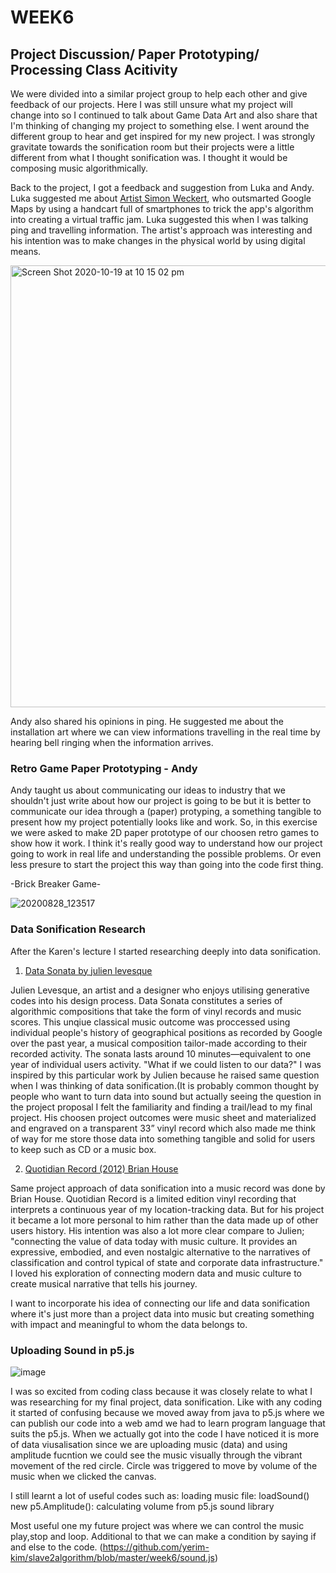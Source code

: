 # WEEK6
## Project Discussion/ Paper Prototyping/ Processing Class Acitivity

We were divided into a similar project group to help each other and give feedback of our projects. Here I was still unsure what my project will change into so I continued to talk about Game Data Art and also share that I'm thinking of changing my project to something else. I went around the different group to hear and get inspired for my new project. I was strongly gravitate towards the sonification room but their projects were a little different from what I thought sonification was. I thought it would be composing music algorithmically.

Back to the project, I got a feedback and suggestion from Luka and Andy. Luka suggested me about [Artist Simon Weckert](http://simonweckert.com/googlemapshacks.html), who outsmarted Google Maps by using a handcart full of smartphones to trick the app's algorithm into creating a virtual traffic jam. Luka suggested this when I was talking ping and travelling information. The artist's approach was interesting and his intention was to make changes in the physical world by using digital means.

<img width="707" alt="Screen Shot 2020-10-19 at 10 15 02 pm" src="https://user-images.githubusercontent.com/68723268/96443588-961f7c80-1258-11eb-8cd6-b59990b7609f.png">

Andy also shared his opinions in ping. He suggested me about the installation art where we can view informations travelling in the real time by hearing bell ringing when the information arrives.

### Retro Game Paper Prototyping - Andy

Andy taught us about communicating our ideas to industry that we shouldn't just write about how our project is going to be but it is better to communicate our idea through a (paper) protyping, a something tangible to present how my project potentially looks like and work.
So, in this exercise we were asked to make 2D paper prototype of our choosen retro games to show how it work. I think it's really good way to understand how our project going to work in real life and understanding the possible problems. Or even less presure to start the project this way than going into the code first thing.

-Brick Breaker Game-

![20200828_123517](https://user-images.githubusercontent.com/68723268/96445546-cd435d00-125b-11eb-89ff-d25491cea73e.gif)

### Data Sonification Research

After the Karen's lecture I started researching deeply into data sonification. 

1. [Data Sonata by julien levesque](http://www.julienlevesque.net/Data_Sonata/index-en.html)

Julien Levesque, an artist and a designer who enjoys utilising generative codes into his design process. Data Sonata constitutes a series of algorithmic compositions that take the form of vinyl records and music scores. This unqiue classical music outcome was proccessed using individual people's history of geographical positions as recorded by Google over the past year, a musical composition tailor-made according to their recorded activity. The sonata lasts around 10 minutes—equivalent to one year of individual users activity.
"What if we could listen to our data?"
I was inspired by this particular work by Julien because he raised same question when I was thinking of data sonification.(It is probably common thought by people who want to turn data into sound but actually seeing the question in the project proposal I felt the familiarity and finding a trail/lead to my final project. His choosen project outcomes were music sheet and materialized and engraved on a transparent 33” vinyl record which also made me think of way for me store those data into something tangible and solid for users to keep such as CD or a music box.

2. [Quotidian Record (2012) Brian House](https://brianhouse.net/works/quotidian_record/)

Same project approach of data sonification into a music record was done by Brian House. Quotidian Record is a limited edition vinyl recording that interprets a continuous year of my location-tracking data. But for his project it became a lot more personal to him rather than the data made up of other users history. His intention was also a lot more clear compare to Julien; "connecting the value of data today with music culture. It provides an expressive, embodied, and even nostalgic alternative to the narratives of classification and control typical of state and corporate data infrastructure."
I loved his exploration of connecting modern data and music culture to create musical narrative that tells his journey.

I want to incorporate his idea of connecting our life and data sonification where it's just more than a project data into music but creating something with impact and meaningful to whom the data belongs to.

### Uploading Sound in p5.js

![image](https://user-images.githubusercontent.com/68723268/96550736-f405a000-12fc-11eb-953f-c4e6b68b0e0e.png)

I was so excited from coding class because it was closely relate to what I was researching for my final project, data sonification. 
Like with any coding it started of confusing because we moved away from java to p5.js where we can publish our code into a web amd we had to learn program language that suits the p5.js. When we actually got into the code I have noticed it is more of data viusalisation since we are uploading music (data) and using amplitude fucntion we could see the music visually through the vibrant movement of the red circle. Circle was triggered to move by volume of the music when we clicked the canvas.

I still learnt a lot of useful codes such as:
loading music file: loadSound()
new p5.Amplitude(): calculating volume from p5.js sound library

Most useful one my future project was where we can control the music play,stop and loop.
Additional to that we can make a condition by saying if and else to the code.
(https://github.com/yerim-kim/slave2algorithm/blob/master/week6/sound.js)

